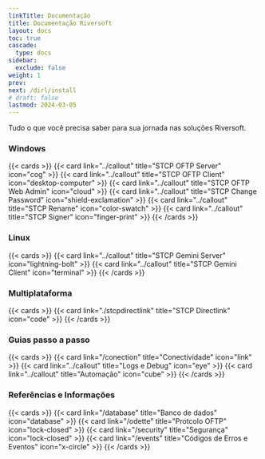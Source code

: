 ```yaml
---
linkTitle: Documentação
title: Documentação Riversoft
layout: docs
toc: true
cascade:
  type: docs
sidebar:
  exclude: false
weight: 1
prev:
next: /dirl/install
# draft: false
lastmod: 2024-03-05
---
```


Tudo o que você precisa saber para sua jornada nas soluções Riversoft.

### Windows
{{< cards >}}
  {{< card link="../callout" title="STCP OFTP Server" icon="cog" >}}
  {{< card link="../callout" title="STCP OFTP Client" icon="desktop-computer" >}}
  {{< card link="../callout" title="STCP OFTP Web Admin" icon="cloud" >}}
  {{< card link="../callout" title="STCP Change Password" icon="shield-exclamation" >}}
  {{< card link="../callout" title="STCP Rename" icon="color-swatch" >}}
  {{< card link="../callout" title="STCP Signer" icon="finger-print" >}}
{{< /cards >}}

### Linux
{{< cards >}}
  {{< card link="../callout" title="STCP Gemini Server" icon="lightning-bolt" >}}
  {{< card link="../callout" title="STCP Gemini Client" icon="terminal" >}}
{{< /cards >}}

### Multiplataforma
{{< cards >}}
  {{< card link="./stcpdirectlink" title="STCP Directlink" icon="code" >}}
{{< /cards >}}

### Guias passo a passo
{{< cards >}}
  {{< card link="/conection" title="Conectividade" icon="link" >}}
  {{< card link="../callout" title="Logs e Debug" icon="eye" >}}
  {{< card link="../callout" title="Automação" icon="cube" >}}
{{< /cards >}}

### Referências e Informações

{{< cards >}}
  {{< card link="/database" title="Banco de dados" icon="database" >}}
  {{< card link="/odette" title="Protcolo OFTP" icon="lock-closed" >}}
  {{< card link="/security" title="Segurança" icon="lock-closed" >}}
  {{< card link="/events" title="Códigos de Erros e Eventos" icon="x-circle" >}}
{{< /cards >}}



